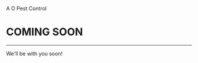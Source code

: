 <script src="js/jsScript.js"></script>
<head>
<link href="/css/bootstrap.min.css" rel="stylesheet">
		<link href="/style.css" rel="stylesheet" type="text/css"> 
		<script src="/js/jquery.min.js"></script>
		<script src="/js/bootstrap.min.js"></script>
		<link rel="stylesheet" type="text/css" href="/css/dataTables.bootstrap.min.css">
		<link rel="stylesheet" type="text/css" href="/css/datepicker.css">
		<script type="text/javascript" language="javascript" src="/js/jquery.dataTables.min.js"></script>
		<script type="text/javascript" language="javascript" src="/js/dataTables.bootstrap.min.js">	</script>
		<script type="text/javascript" language="javascript" src="/js/bootstrap-checkbox.min.js"></script>
		<script type="text/javascript" language="javascript" src="/js/bootstrap-datepicker.js"></script>


<body>
<div class="col-md-8">

<div class="bgimg">
  <div class="topleft">
    <p>A O Pest Control</p>
  </div>
  <div class="middle">
    <h1>COMING SOON</h1>
    <hr>
  </div>
  <div class="bottomleft">
    <p>We'll be with you soon!</p>
  </div>
</div>
		
</div>
